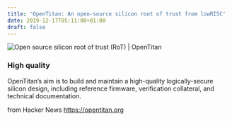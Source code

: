 ```yaml
---
title: 'OpenTitan: An open-source silicon root of trust from lowRISC'
date: 2019-12-17T05:11:00+01:00
draft: false
---
```


![](https://opentitan.org/opentitan.png "Open source silicon root of trust (RoT) | OpenTitan")  

### High quality

OpenTitan’s aim is to build and maintain a high-quality logically-secure silicon design, including reference firmware, verification collateral, and technical documentation.

  
  
from Hacker News https://opentitan.org